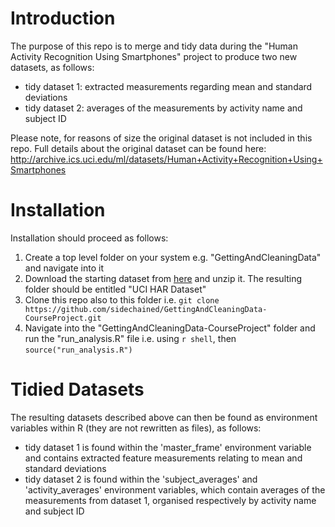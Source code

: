 # Introduction

The purpose of this repo is to merge and tidy data during the "Human Activity Recognition Using Smartphones" project to produce two new datasets, as follows:

- tidy dataset 1: extracted measurements regarding mean and standard deviations
- tidy dataset 2: averages of the measurements by activity name and subject ID

Please note, for reasons of size the original dataset is not included in this repo. Full details about the original dataset can be found here: http://archive.ics.uci.edu/ml/datasets/Human+Activity+Recognition+Using+Smartphones

# Installation

Installation should proceed as follows:

1. Create a top level folder on your system e.g. "GettingAndCleaningData" and navigate into it
2. Download the starting dataset from [here](https://d396qusza40orc.cloudfront.net/getdata%2Fprojectfiles%2FUCI%20HAR%20Dataset.zip) and unzip it. The resulting folder should be entitled "UCI HAR Dataset"
3. Clone this repo also to this folder i.e. `git clone https://github.com/sidechained/GettingAndCleaningData-CourseProject.git`
4. Navigate into the "GettingAndCleaningData-CourseProject" folder and run the "run_analysis.R" file i.e. using `r shell`, then `source("run_analysis.R")`

# Tidied Datasets

The resulting datasets described above can then be found as environment variables within R (they are not rewritten as files), as follows:

- tidy dataset 1 is found within the 'master_frame' environment variable and contains extracted feature measurements relating to mean and standard deviations
- tidy dataset 2 is found within the 'subject_averages' and 'activity_averages' environment variables, which contain averages of the measurements from dataset 1, organised respectively by activity name and subject ID
